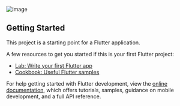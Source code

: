 
![image](https://github.com/rafaelabou1999/todo-app/assets/120579642/e5fec4af-85ac-4fa8-8d85-c0f0ff348a10)

## Getting Started

This project is a starting point for a Flutter application.

A few resources to get you started if this is your first Flutter project:

- [Lab: Write your first Flutter app](https://docs.flutter.dev/get-started/codelab)
- [Cookbook: Useful Flutter samples](https://docs.flutter.dev/cookbook)

For help getting started with Flutter development, view the
[online documentation](https://docs.flutter.dev/), which offers tutorials,
samples, guidance on mobile development, and a full API reference.
